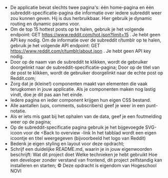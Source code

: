 - De applicatie bevat slechts twee pagina's: één home-pagina en één subreddit-specificatie-pagina die informatie over
  iedere subreddit weer zou kunnen geven. Hij is dus herbruikbaar. Hier gebruik je dynamic routing en dynamic params
  voor.
- Om de top 15 hottest posts op te halen, gebruik je het volgende endpoint: GET https://www.reddit.com/hot.json?limit=15
  . Je hebt geen API key nodig. Om de informatie over de subreddit r/tumblr op te halen, gebruik je het volgende API
  endpoint: GET https://www.reddit.com/r/tumblr/about.json . Je hebt geen API key nodig.
- Door op de naam van de subreddit te klikken, wordt de gebruiker doorgelinkt naar de subreddit-specificatie-pagina;
  Door op de titel van de post te klikken, wordt de gebruiker doorgelinkt naar de echte post op Reddit.com;
- Zorg dat je (kleine!) componenten maakt van elementen die vaak terugkomen in jouw applicatie. Als je componenten maken nog
  lastig vindt, doe je dit pas aan het einde.
- Iedere pagina en ieder component krijgen hun eigen CSS bestand.
- Alle aantallen (ups, comments, subscribers) geef je weer in een punt-notatie.
- Als er iets mis gaat bij het ophalen van de data, geef je een foutmelding weer op de pagina;
- Op de subreddit-specificatie pagina gebruik je het bijgevoegde SVG-icoon voor de <Back to overview -link In het tabblad wordt een eigen icoontje en titel weergegeven (bijvoorbeeld het logo van Reddit)
- Bedenk je eigen styling en layout voor deze opdracht;
- Schrijf een duidelijke README.md, waarin je in jouw eigenwoorden beschrijft:
  Wat dit project doet Welke technieken je hebt gebruikt Hoe een developer zonder verstand van frontend, dit project
  zelfstandig kan installeren en starten; © Deze opdracht is eigendom van Hogeschool NOVI